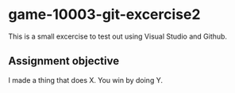 # game-10003-git-excercise2
This is a small excercise to test out using Visual Studio and Github.

## Assignment objective
I made a thing that does X. You win by doing Y.
